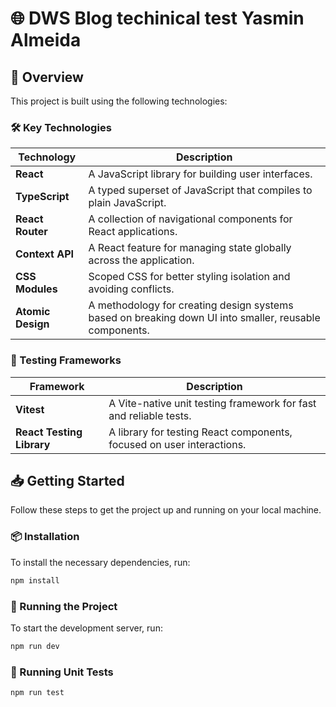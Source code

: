 # 🌐 DWS Blog techinical test Yasmin Almeida

## 🚀 Overview

This project is built using the following technologies:

### 🛠️ Key Technologies

| Technology        | Description                                                                                            |
| ----------------- | ------------------------------------------------------------------------------------------------------ |
| **React**         | A JavaScript library for building user interfaces.                                                     |
| **TypeScript**    | A typed superset of JavaScript that compiles to plain JavaScript.                                      |
| **React Router**  | A collection of navigational components for React applications.                                        |
| **Context API**   | A React feature for managing state globally across the application.                                    |
| **CSS Modules**   | Scoped CSS for better styling isolation and avoiding conflicts.                                        |
| **Atomic Design** | A methodology for creating design systems based on breaking down UI into smaller, reusable components. |


### 🧪 Testing Frameworks

| Framework                 | Description                                                                 |
|---------------------------|-----------------------------------------------------------------------------|
| **Vitest**                | A Vite-native unit testing framework for fast and reliable tests.            |
| **React Testing Library** | A library for testing React components, focused on user interactions.       |

## 📥 Getting Started

Follow these steps to get the project up and running on your local machine.

### 📦 Installation

To install the necessary dependencies, run:

```bash
npm install
```

### 🚀 Running the Project

To start the development server, run:

```bash
npm run dev
```

### 🧪 Running Unit Tests

```bash
npm run test
```
